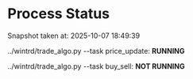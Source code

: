 # Process Status

Snapshot taken at: 2025-10-07 18:49:39

../wintrd/trade_algo.py --task price_update: **RUNNING**

../wintrd/trade_algo.py --task buy_sell: **NOT RUNNING**

